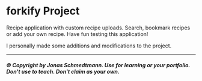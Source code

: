 # forkify Project

Recipe application with custom recipe uploads.
Search, bookmark recipes or add your own recipe. Have fun testing this application!

I personally made some additions and modifications to the project.

---

##### © Copyright by Jonas Schmedtmann. Use for learning or your portfolio. Don't use to teach. Don't claim as your own.
